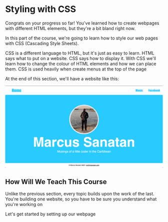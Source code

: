 # Styling with CSS

Congrats on your progress so far! You've learned how to create webpages with different HTML elements, but they're a bit bland right now.

In this part of the course, we're going to learn how to style our web pages with CSS (Cascading Style Sheets).

CSS is a different language to HTML, but it's just as easy to learn. HTML says what to put on a website. CSS says how to display it. With CSS we'll learn how to change the colour of HTML elements and how we can place them. CSS is used heavily when create menus at the top of the page

At the end of this section, we'll have a website like this:

![Screenshot of completed website](screenshot01.png)

## How Will We Teach This Course

Unlike the previous section, every topic builds upon the work of the last. You're building one website, so you have to be sure you understand what you're working on

Let's get started by setting up our webpage